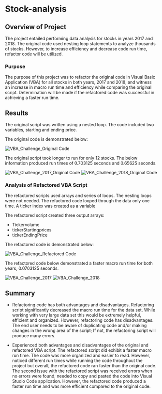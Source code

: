 # Stock-analysis
## Overview of Project
The project entailed performing data analysis for stocks in years 2017 and 2018. The original code used nesting loop statements to analyze thousands of stocks. However, to increase efficiency and decrease code run time, refactor code will be utilized.   

### Purpose
The purpose of this project was to refactor the original code in Visual Basic Application (VBA) for all stocks in both years, 2017 and 2018, and witness an increase in macro run time and efficiency while comparing the original script. Determination will be made if the refactored code was successful in achieving a faster run time.  

## Results
The original script was written using a nested loop. The code included two variables, starting and ending price.

The original code is demonstrated below:

![VBA_Challenge_Original Code](https://user-images.githubusercontent.com/96746207/155914923-878c4773-c985-40cf-99c3-bb0435cd18c0.png)

The original script took longer to run for only 12 stocks. The below information produced run times of 0.703125 seconds and 0.65625 seconds.

![VBA_Challenge_2017_Original Code](https://user-images.githubusercontent.com/96746207/155915599-cca68b1c-64aa-4484-9cfa-c38308e8d63d.png)
![VBA_Challenge_2018_Original Code](https://user-images.githubusercontent.com/96746207/155915624-8839de84-36d2-47ca-92cf-aa938cfac70a.png)


### Analysis of Refactored VBA Script
The refactored scripts used arrays and series of loops. The nesting loops were not needed. The refactored code looped through the data only one time. A ticker index was created as a variable

The refactored script created three output arrays:
-	Tickervolume 
-	tickerStartingprices 
-	tickerEndingPrice
	
The refactored code is demonstrated below:

![VBA_Challenge_Refactored Code ](https://user-images.githubusercontent.com/96746207/155914948-6818a104-7b1d-4944-983c-a6f35dd3083f.png)

The refactored code below demonstrated a faster macro run time for both years, 0.0703125 seconds. 

![VBA_Challenge_2017](https://user-images.githubusercontent.com/96746207/155912775-a5430d77-46b0-4171-8ce7-755f940fb4e9.png)
![VBA_Challenge_2018](https://user-images.githubusercontent.com/96746207/156268018-6fb8d5af-d277-4e58-a537-593afa1440fb.png)



## Summary
- Refactoring code has both advantages and disadvantages. Refactoring script significantly decreased the macro run time for the data set. While working with very large data set this would be extremely helpful, efficient and organized. However, refactoring code has disadvantages. The end user needs to be aware of duplicating code and/or making changes in the wrong area of the script; If not, the refactoring script will produce many errors.   

- Experienced both advantages and disadvantages of the original and refactored VBA script. The refactored script did exhibit a faster macro run time. The code was more organized and easier to read. However, noticed different run times while running the code throughout the project but overall, the refactored code ran faster than the original code. The second issue with the refactored script was received errors when no errors were found; needed to copy and pasted the code into Visual Studio Code application. However, the refactored code produced a faster run time and was more efficient compared to the original code.       
